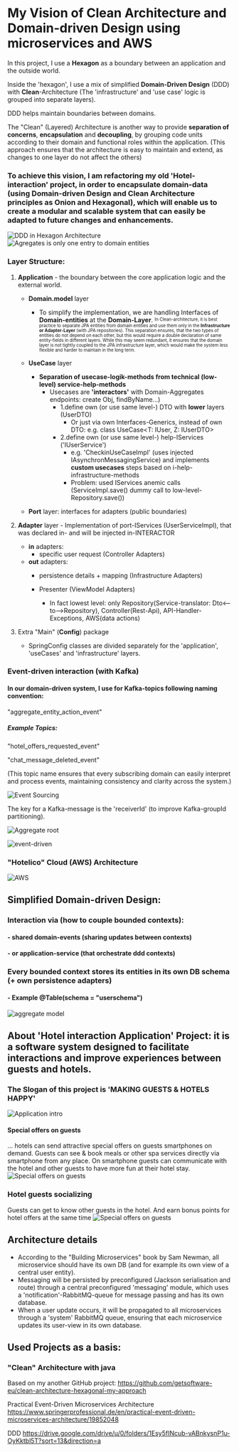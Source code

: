 # My Vision of Clean Architecture and Domain-driven Design using microservices and AWS

In this project, I use a <b>Hexagon</b> as a boundary between an application and the outside world. 

Inside the 'hexagon', I use a mix of simplified <b>Domain-Driven Design</b> (DDD) with <b>Clean</b>-Architecture (The 'infrastructure' and 'use case' logic is grouped into separate layers).

DDD helps maintain boundaries between domains.

The "Clean" (Layered) Architecture is another way to provide <b>separation of concerns</b>, <b>encapsulation</b> and <b>decoupling</b>, by grouping code units according to their domain and functional roles within the application.
(This approach ensures that the architecture is easy to maintain and extend, as changes to one layer do not affect the others)

### To achieve this vision, I am refactoring my old 'Hotel-interaction' project, in order to encapsulate domain-data (using Domain-driven Design and Clean Architecture principles as Onion and Hexagonal), which will enable us to create a modular and scalable system that can easily be adapted to future changes and enhancements.

![DDD in Hexagon Architecture](/docs/img/adapterMultiDomain.JPG)
![Agregates is only one entry to domain entities](/docs/img/diagramm1.png)

### Layer Structure:

1. <b>Application</b> - the boundary between the core application logic and the external world.

   - <b>Domain.model</b> layer
     - To simplify the implementation, we are handling Interfaces of <b>Domain-entities</b> at the <b>Domain-Layer</b>. 
     <sup><sub>In Clean-architecture,  it is best practice to separate JPA entities from domain entities  and use them only in the <b>Infrastructure or Adapter-Layer</b> (with JPA repositories). This separation ensures, that the two types of entities do not depend on each other, but this would require a double declaration of same entity-fields in different layers. While this may seem redundant, it ensures that the domain layer is not tightly coupled to the JPA infrastructure layer, which would make the system less flexible and harder to maintain in the long term.</sup></sub>

   - <b>UseCase</b> layer
     - <b>Separation of usecase-logik-methods from technical (low-level) service-help-methods</b>
       - Usecases are <b>'interactors'</b> with Domain-Aggregates endpoints: create Obj, findByName...)
         - 1.define own (or use same level-) DTO with <b>lower</b> layers (UserDTO)
           - Or just via own Interfaces-Generics, instead of own DTO: e.g. class UseCase<T: IUser, Z: IUserDTO> 
         - 2.define own (or use same level-) help-IServices ('IUserService') 
           - e.g. 'CheckinUseCaseImpl' (uses injected IAsynchronMessagingService) and implements <b>custom usecases</b> steps based on i-help-infrastructure-methods
           - Problem: used IServices anemic calls (ServiceImpl.save() dummy call to low-level-Repository.save())
   - <b>Port</b> layer: interfaces for adapters (public boundaries)

2. <b>Adapter</b> layer - Implementation of port-IServices (UserServiceImpl), that was declared in- and will be injected in-INTERACTOR

     - <b>in</b> adapters:
        - specific user request (Controller Adapters)
    - <b>out</b> adapters:
        - persistence details + mapping (Infrastructure Adapters)
        - Presenter (ViewModel Adapters)
      
          - In fact lowest level: only Repository(Service-translator: Dto<--to-->Repository), Controller(Rest-Api), API-Handler-Exceptions, AWS(data actions) 


3. Extra "Main" (<b>Config</b>) package
    - SpringConfig classes are divided separately for the 'application', 'useCases' and 'infrastructure' layers.


### Event-driven interaction (with Kafka)

#### In our domain-driven system, I use for Kafka-topics following naming convention:

"aggregate_entity_action_event"

##### Example Topics:
"hotel_offers_requested_event"

"chat_message_deleted_event" 

(This topic name ensures that every subscribing domain can easily interpret and process events, maintaining consistency and clarity across the system.)

![Event Sourcing](/docs/img/eventSourcing.png)

The key for a Kafka-message is the 'receiverId' (to improve Kafka-groupId partitioning).

![Aggregate root](/docs/img/ddd.webp)

![event-driven](/docs/img/cca-event-driven.JPG)


### "Hotelico" Cloud (AWS) Architecture
![AWS](/docs/img/aws.drawio.png)

## Simplified Domain-driven Design:
### Interaction via (how to couple bounded contexts):
#### - shared domain-events (sharing updates between contexts)
#### - or application-service (that orchestrate ddd contexts)
### Every bounded context stores its entities in its own DB schema (+ own persistence adapters)
#### - Example @Table(schema = "userschema")

![aggregate model](/docs/img/aggregate-root.jpg)



## About 'Hotel interaction Application' Project: it is a software system designed to facilitate interactions and improve experiences between guests and hotels.
### The Slogan of this project is 'MAKING GUESTS & HOTELS HAPPY'

![Application intro](/docs/img/app3.png)


#### Special offers on guests
… hotels can send attractive special offers on guests smartphones on demand. Guests can see & book meals or other spa services directly via smartphone from any place. On smartphone guests can communicate with the hotel and other guests to have more fun at their hotel stay.
![Special offers on guests](/docs/img/appDealAccept.png)

### Hotel guests socializing
Guests can get to know other guests in the hotel. And earn bonus points for hotel offers at the same time
![Special offers on guests](/docs/img/appInfo.jpg)

## Architecture details
- According to the "Building Microservices" book by Sam Newman, all microservice should have its own DB (and for example its own view of a central user entity).
- Messaging will be persisted by preconfigured (Jackson serialisation and route) through a central preconfigured 'messaging' module, which uses a 'notification'-RabbitMQ-queue for message passing and has its own database.
- When a user update occurs, it will be propagated to all microservices through a 'system' RabbitMQ queue, ensuring that each microservice updates its user-view in its own database.

## Used Projects as a basis:

### "Clean" Architecture with java
Based on my another GitHub project:
https://github.com/getsoftware-eu/clean-architecture-hexagonal-my-approach

Practical Event-Driven Microservices Architecture
https://www.springerprofessional.de/en/practical-event-driven-microservices-architecture/19852048

DDD
https://drive.google.com/drive/u/0/folders/1Esy5fINcub-vABnkysnP1u-OyKktbl5T?sort=13&direction=a